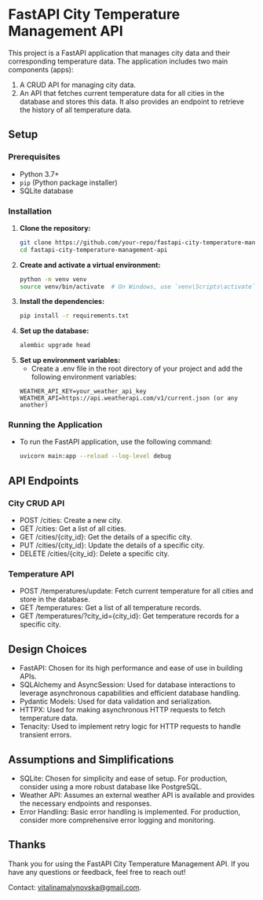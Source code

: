 # FastAPI City Temperature Management API

This project is a FastAPI application that manages city data and their corresponding temperature data. The application
includes two main components (apps):

1. A CRUD API for managing city data.
2. An API that fetches current temperature data for all cities in the database and stores this data. It also provides an
   endpoint to retrieve the history of all temperature data.

## Setup

### Prerequisites

- Python 3.7+
- `pip` (Python package installer)
- SQLite database

### Installation

1. **Clone the repository:**
   ```bash
   git clone https://github.com/your-repo/fastapi-city-temperature-management-api.git
   cd fastapi-city-temperature-management-api

2. **Create and activate a virtual environment:**
   ```bash
   python -m venv venv
   source venv/bin/activate  # On Windows, use `venv\Scripts\activate`

3. **Install the dependencies:**
   ```bash
   pip install -r requirements.txt

4. **Set up the database:**
   ```bash
   alembic upgrade head

5. **Set up environment variables:**
   - Create a .env file in the root directory of your project and add the following environment variables:
   ```
   WEATHER_API_KEY=your_weather_api_key
   WEATHER_API=https://api.weatherapi.com/v1/current.json (or any another)
   ```

### Running the Application

- To run the FastAPI application, use the following command:
    ```bash
    uvicorn main:app --reload --log-level debug

## API Endpoints

### City CRUD API

- POST /cities: Create a new city.
- GET /cities: Get a list of all cities.
- GET /cities/{city_id}: Get the details of a specific city.
- PUT /cities/{city_id}: Update the details of a specific city.
- DELETE /cities/{city_id}: Delete a specific city.

### Temperature API

- POST /temperatures/update: Fetch current temperature for all cities and store in the database.
- GET /temperatures: Get a list of all temperature records.
- GET /temperatures/?city_id={city_id}: Get temperature records for a specific city.

## Design Choices
- FastAPI: Chosen for its high performance and ease of use in building APIs.
- SQLAlchemy and AsyncSession: Used for database interactions to leverage asynchronous capabilities and efficient database handling.
- Pydantic Models: Used for data validation and serialization.
- HTTPX: Used for making asynchronous HTTP requests to fetch temperature data.
- Tenacity: Used to implement retry logic for HTTP requests to handle transient errors.

## Assumptions and Simplifications
- SQLite: Chosen for simplicity and ease of setup. For production, consider using a more robust database like PostgreSQL.
- Weather API: Assumes an external weather API is available and provides the necessary endpoints and responses.
- Error Handling: Basic error handling is implemented. For production, consider more comprehensive error logging and monitoring.

## Thanks

Thank you for using the FastAPI City Temperature Management API. If you have any questions or feedback, feel free to
reach out!

Contact: [vitalinamalynovska@gmail.com](mailto:vitalinamalynovska@gmail.com).